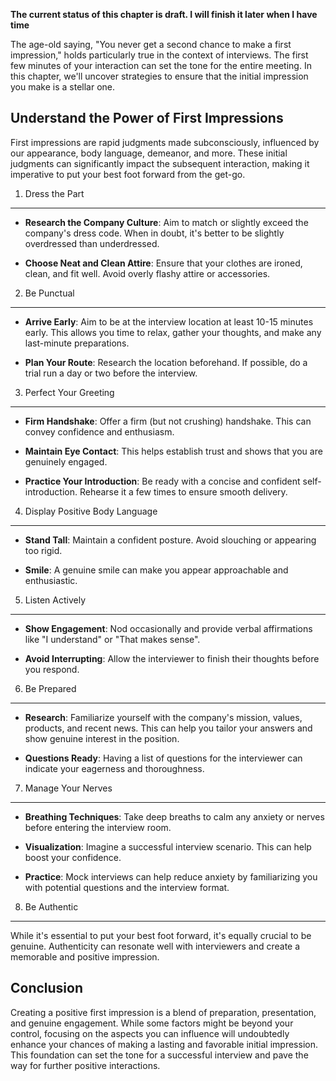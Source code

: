 **The current status of this chapter is draft. I will finish it later when I have time**

The age-old saying, "You never get a second chance to make a first impression," holds particularly true in the context of interviews. The first few minutes of your interaction can set the tone for the entire meeting. In this chapter, we'll uncover strategies to ensure that the initial impression you make is a stellar one.

Understand the Power of First Impressions
-----------------------------------------

First impressions are rapid judgments made subconsciously, influenced by our appearance, body language, demeanor, and more. These initial judgments can significantly impact the subsequent interaction, making it imperative to put your best foot forward from the get-go.

1. Dress the Part
-----------------

* **Research the Company Culture**: Aim to match or slightly exceed the company's dress code. When in doubt, it's better to be slightly overdressed than underdressed.

* **Choose Neat and Clean Attire**: Ensure that your clothes are ironed, clean, and fit well. Avoid overly flashy attire or accessories.

2. Be Punctual
--------------

* **Arrive Early**: Aim to be at the interview location at least 10-15 minutes early. This allows you time to relax, gather your thoughts, and make any last-minute preparations.

* **Plan Your Route**: Research the location beforehand. If possible, do a trial run a day or two before the interview.

3. Perfect Your Greeting
------------------------

* **Firm Handshake**: Offer a firm (but not crushing) handshake. This can convey confidence and enthusiasm.

* **Maintain Eye Contact**: This helps establish trust and shows that you are genuinely engaged.

* **Practice Your Introduction**: Be ready with a concise and confident self-introduction. Rehearse it a few times to ensure smooth delivery.

4. Display Positive Body Language
---------------------------------

* **Stand Tall**: Maintain a confident posture. Avoid slouching or appearing too rigid.

* **Smile**: A genuine smile can make you appear approachable and enthusiastic.

5. Listen Actively
------------------

* **Show Engagement**: Nod occasionally and provide verbal affirmations like "I understand" or "That makes sense".

* **Avoid Interrupting**: Allow the interviewer to finish their thoughts before you respond.

6. Be Prepared
--------------

* **Research**: Familiarize yourself with the company's mission, values, products, and recent news. This can help you tailor your answers and show genuine interest in the position.

* **Questions Ready**: Having a list of questions for the interviewer can indicate your eagerness and thoroughness.

7. Manage Your Nerves
---------------------

* **Breathing Techniques**: Take deep breaths to calm any anxiety or nerves before entering the interview room.

* **Visualization**: Imagine a successful interview scenario. This can help boost your confidence.

* **Practice**: Mock interviews can help reduce anxiety by familiarizing you with potential questions and the interview format.

8. Be Authentic
---------------

While it's essential to put your best foot forward, it's equally crucial to be genuine. Authenticity can resonate well with interviewers and create a memorable and positive impression.

Conclusion
----------

Creating a positive first impression is a blend of preparation, presentation, and genuine engagement. While some factors might be beyond your control, focusing on the aspects you can influence will undoubtedly enhance your chances of making a lasting and favorable initial impression. This foundation can set the tone for a successful interview and pave the way for further positive interactions.
